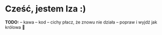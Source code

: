 # Cześć, jestem Iza :) 

**TODO:**
– kawa
– kod
– cichy płacz, że znowu nie działa
– popraw i wyjdź jak królowa 👑
